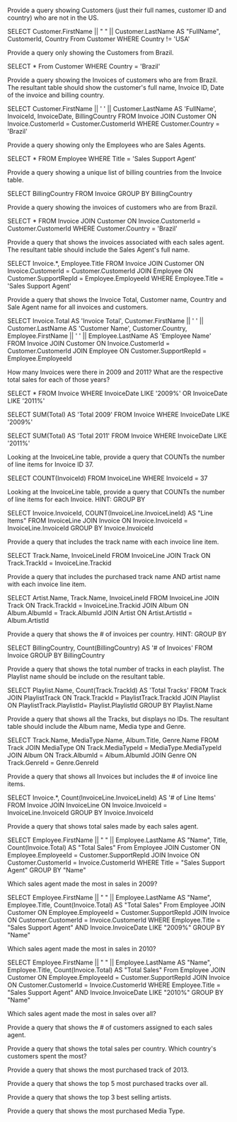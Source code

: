 
Provide a query showing Customers (just their full names, customer ID and country) who are not in the US.

SELECT Customer.FirstName || " " || Customer.LastName AS "FullName", CustomerId, Country From Customer
WHERE Country != 'USA'

Provide a query only showing the Customers from Brazil.

SELECT * From Customer
WHERE Country = 'Brazil'

Provide a query showing the Invoices of customers who are from Brazil. The resultant table should show the customer's full name, Invoice ID, Date of the invoice and billing country.

SELECT Customer.FirstName || ' ' || Customer.LastName AS 'FullName', InvoiceId, InvoiceDate, BillingCountry  FROM Invoice
JOIN Customer ON Invoice.CustomerId = Customer.CustomerId
WHERE Customer.Country = 'Brazil'

Provide a query showing only the Employees who are Sales Agents.

SELECT * FROM Employee
WHERE Title = 'Sales Support Agent'

Provide a query showing a unique list of billing countries from the Invoice table.

SELECT BillingCountry FROM Invoice
GROUP BY BillingCountry

Provide a query showing the invoices of customers who are from Brazil.

SELECT * FROM Invoice
JOIN Customer ON Invoice.CustomerId = Customer.CustomerId
WHERE Customer.Country = 'Brazil'

Provide a query that shows the invoices associated with each sales agent. The resultant table should include the Sales Agent's full name.

SELECT Invoice.*, Employee.Title FROM Invoice
JOIN Customer ON Invoice.CustomerId = Customer.CustomerId
JOIN Employee ON Customer.SupportRepId = Employee.EmployeeId
WHERE Employee.Title = 'Sales Support Agent'

Provide a query that shows the Invoice Total, Customer name, Country and Sale Agent name for all invoices and customers.

SELECT Invoice.Total AS 'Invoice Total', Customer.FirstName || ' ' || Customer.LastName AS 'Customer Name', Customer.Country, Employee.FirstName || ' ' || Employee.LastName AS 'Employee Name' FROM Invoice
JOIN Customer ON Invoice.CustomerId = Customer.CustomerId
JOIN Employee ON Customer.SupportRepId = Employee.EmployeeId

How many Invoices were there in 2009 and 2011? What are the respective total sales for each of those years?

SELECT * FROM Invoice
WHERE InvoiceDate LIKE '2009%' OR InvoiceDate LIKE '2011%'

SELECT SUM(Total) AS 'Total 2009' FROM Invoice
WHERE InvoiceDate LIKE '2009%'

SELECT SUM(Total) AS 'Total 2011' FROM Invoice
WHERE InvoiceDate LIKE '2011%'


Looking at the InvoiceLine table, provide a query that COUNTs the number of line items for Invoice ID 37.

SELECT COUNT(InvoiceId)
FROM InvoiceLine
WHERE InvoiceId = 37

Looking at the InvoiceLine table, provide a query that COUNTs the number of line items for each Invoice. HINT: GROUP BY

SELECT Invoice.InvoiceId, COUNT(InvoiceLine.InvoiceLineId) AS "Line Items"
FROM InvoiceLine
JOIN Invoice ON Invoice.InvoiceId = InvoiceLine.InvoiceId
GROUP BY Invoice.InvoiceId

Provide a query that includes the track name with each invoice line item.

SELECT Track.Name, InvoiceLineId FROM InvoiceLine
JOIN Track ON Track.TrackId = InvoiceLine.Trackid

Provide a query that includes the purchased track name AND artist name with each invoice line item.

SELECT Artist.Name, Track.Name, InvoiceLineId FROM InvoiceLine
JOIN Track ON Track.TrackId = InvoiceLine.Trackid
JOIN Album ON Album.AlbumId = Track.AlbumId
JOIN Artist ON Artist.ArtistId = Album.ArtistId

Provide a query that shows the # of invoices per country. HINT: GROUP BY

SELECT BillingCountry, Count(BillingCountry) AS '# of Invoices' FROM Invoice
GROUP BY BillingCountry

Provide a query that shows the total number of tracks in each playlist. The Playlist name should be include on the resultant table.

SELECT Playlist.Name, Count(Track.TrackId) AS 'Total Tracks' FROM Track
JOIN PlaylistTrack ON Track.TrackId = PlaylistTrack.TrackId
JOIN Playlist ON PlaylistTrack.PlaylistId= Playlist.PlaylistId
GROUP BY Playlist.Name

Provide a query that shows all the Tracks, but displays no IDs. The resultant table should include the Album name, Media type and Genre.

SELECT Track.Name, MediaType.Name, Album.Title, Genre.Name
FROM Track
JOIN MediaType ON Track.MediaTypeId = MediaType.MediaTypeId
JOIN Album ON Track.AlbumId = Album.AlbumId
JOIN Genre ON Track.GenreId = Genre.GenreId

Provide a query that shows all Invoices but includes the # of invoice line items.

SELECT Invoice.*, Count(InvoiceLine.InvoiceLineId) AS '# of Line Items'
FROM Invoice
JOIN InvoiceLine ON Invoice.InvoiceId = InvoiceLine.InvoiceId
GROUP BY Invoice.InvoiceId

Provide a query that shows total sales made by each sales agent.

SELECT Employee.FirstName || " " || Employee.LastName AS "Name", Title, Count(Invoice.Total) AS "Total Sales"
From Employee
JOIN Customer ON Employee.EmployeeId = Customer.SupportRepId
JOIN Invoice ON Customer.CustomerId = Invoice.CustomerId
WHERE Title = "Sales Support Agent"
GROUP BY "Name"


Which sales agent made the most in sales in 2009?

SELECT Employee.FirstName || " " || Employee.LastName AS "Name", Employee.Title, Count(Invoice.Total) AS "Total Sales"
From Employee
JOIN Customer ON Employee.EmployeeId = Customer.SupportRepId
JOIN Invoice ON Customer.CustomerId = Invoice.CustomerId
WHERE Employee.Title = "Sales Support Agent" AND Invoice.InvoiceDate LIKE "2009%"
GROUP BY "Name"

Which sales agent made the most in sales in 2010?

SELECT Employee.FirstName || " " || Employee.LastName AS "Name", Employee.Title, Count(Invoice.Total) AS "Total Sales"
From Employee
JOIN Customer ON Employee.EmployeeId = Customer.SupportRepId
JOIN Invoice ON Customer.CustomerId = Invoice.CustomerId
WHERE Employee.Title = "Sales Support Agent" AND Invoice.InvoiceDate LIKE "2010%"
GROUP BY "Name"

Which sales agent made the most in sales over all?

Provide a query that shows the # of customers assigned to each sales agent.

Provide a query that shows the total sales per country. Which country's customers spent the most?

Provide a query that shows the most purchased track of 2013.

Provide a query that shows the top 5 most purchased tracks over all.

Provide a query that shows the top 3 best selling artists.

Provide a query that shows the most purchased Media Type.
